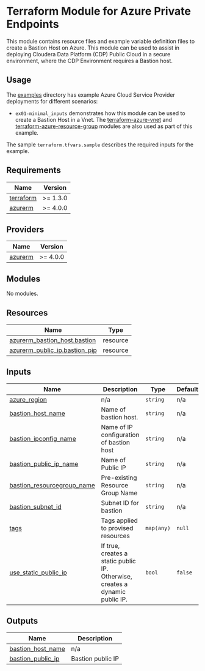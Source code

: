 <!-- BEGIN_TF_DOCS -->
# Terraform Module for Azure Private Endpoints

This module contains resource files and example variable definition files to create a Bastion Host on Azure. This module can be used to assist in deploying Cloudera Data Platform (CDP) Public Cloud in a secure environment, where the CDP Environment requires a Bastion host.

## Usage

The [examples](./examples) directory has example Azure Cloud Service Provider deployments for different scenarios:

* `ex01-minimal_inputs` demonstrates how this module can be used to create a Bastion Host in a Vnet. The [terraform-azure-vnet](../../../terraform-azure-vnet/README.md) and [terraform-azure-resource-group](../../../terraform-azure-resource-group/README.md) modules are also used as part of this example.

The sample `terraform.tfvars.sample` describes the required inputs for the example.

## Requirements

| Name | Version |
|------|---------|
| <a name="requirement_terraform"></a> [terraform](#requirement\_terraform) | >= 1.3.0 |
| <a name="requirement_azurerm"></a> [azurerm](#requirement\_azurerm) | >= 4.0.0 |

## Providers

| Name | Version |
|------|---------|
| <a name="provider_azurerm"></a> [azurerm](#provider\_azurerm) | >= 4.0.0 |

## Modules

No modules.

## Resources

| Name | Type |
|------|------|
| [azurerm_bastion_host.bastion](https://registry.terraform.io/providers/hashicorp/azurerm/latest/docs/resources/bastion_host) | resource |
| [azurerm_public_ip.bastion_pip](https://registry.terraform.io/providers/hashicorp/azurerm/latest/docs/resources/public_ip) | resource |

## Inputs

| Name | Description | Type | Default | Required |
|------|-------------|------|---------|:--------:|
| <a name="input_azure_region"></a> [azure\_region](#input\_azure\_region) | n/a | `string` | n/a | yes |
| <a name="input_bastion_host_name"></a> [bastion\_host\_name](#input\_bastion\_host\_name) | Name of bastion host. | `string` | n/a | yes |
| <a name="input_bastion_ipconfig_name"></a> [bastion\_ipconfig\_name](#input\_bastion\_ipconfig\_name) | Name of IP configuration of bastion host | `string` | n/a | yes |
| <a name="input_bastion_public_ip_name"></a> [bastion\_public\_ip\_name](#input\_bastion\_public\_ip\_name) | Name of Public IP | `string` | n/a | yes |
| <a name="input_bastion_resourcegroup_name"></a> [bastion\_resourcegroup\_name](#input\_bastion\_resourcegroup\_name) | Pre-existing Resource Group Name | `string` | n/a | yes |
| <a name="input_bastion_subnet_id"></a> [bastion\_subnet\_id](#input\_bastion\_subnet\_id) | Subnet ID for bastion | `string` | n/a | yes |
| <a name="input_tags"></a> [tags](#input\_tags) | Tags applied to provised resources | `map(any)` | `null` | no |
| <a name="input_use_static_public_ip"></a> [use\_static\_public\_ip](#input\_use\_static\_public\_ip) | If true, creates a static public IP. Otherwise, creates a dynamic public IP. | `bool` | `false` | no |

## Outputs

| Name | Description |
|------|-------------|
| <a name="output_bastion_host_name"></a> [bastion\_host\_name](#output\_bastion\_host\_name) | n/a |
| <a name="output_bastion_public_ip"></a> [bastion\_public\_ip](#output\_bastion\_public\_ip) | Bastion public IP |
<!-- END_TF_DOCS -->